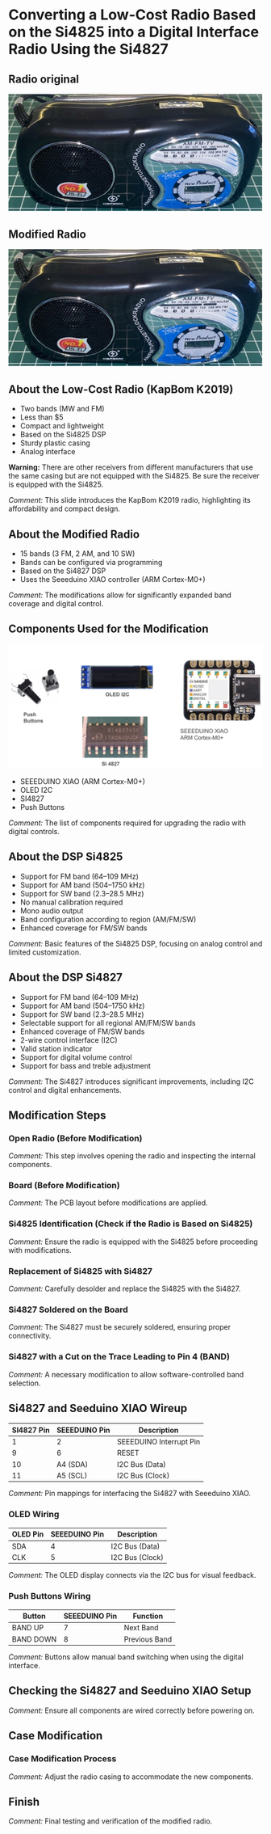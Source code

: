 # Converting a Low-Cost Radio Based on the Si4825 into a Digital Interface Radio Using the Si4827


## Radio original

![Radio before converting](./Images/radio_before.jpg)


## Modified Radio 

![Radio after](./Images/radio_before.jpg)


## About the Low-Cost Radio (KapBom K2019)

- Two bands (MW and FM)
- Less than $5
- Compact and lightweight
- Based on the Si4825 DSP
- Sturdy plastic casing
- Analog interface

**Warning:** There are other receivers from different manufacturers that use the same casing but are not equipped with the Si4825. Be sure the receiver is equipped with the Si4825.

*Comment:* This slide introduces the KapBom K2019 radio, highlighting its affordability and compact design. 

## About the Modified Radio

- 15 bands (3 FM, 2 AM, and 10 SW)
- Bands can be configured via programming
- Based on the Si4827 DSP
- Uses the Seeeduino XIAO controller (ARM Cortex-M0+)

*Comment:* The modifications allow for significantly expanded band coverage and digital control. 


## Components Used for the Modification

![Components Used for the Modification](./Images/components.png)


- SEEEDUINO XIAO (ARM Cortex-M0+)
- OLED I2C
- SI4827
- Push Buttons


*Comment:* The list of components required for upgrading the radio with digital controls. 

## About the DSP Si4825

- Support for FM band (64–109 MHz)
- Support for AM band (504–1750 kHz)
- Support for SW band (2.3–28.5 MHz)
- No manual calibration required
- Mono audio output
- Band configuration according to region (AM/FM/SW)
- Enhanced coverage for FM/SW bands

*Comment:* Basic features of the Si4825 DSP, focusing on analog control and limited customization. 

## About the DSP Si4827

- Support for FM band (64–109 MHz)
- Support for AM band (504–1750 kHz)
- Support for SW band (2.3–28.5 MHz)
- Selectable support for all regional AM/FM/SW bands
- Enhanced coverage of FM/SW bands
- 2-wire control interface (I2C)
- Valid station indicator
- Support for digital volume control
- Support for bass and treble adjustment

*Comment:* The Si4827 introduces significant improvements, including I2C control and digital enhancements. 

## Modification Steps

### Open Radio (Before Modification)

*Comment:* This step involves opening the radio and inspecting the internal components. 

### Board (Before Modification)

*Comment:* The PCB layout before modifications are applied. 

### Si4825 Identification (Check if the Radio is Based on Si4825)

*Comment:* Ensure the radio is equipped with the Si4825 before proceeding with modifications. 

### Replacement of Si4825 with Si4827

*Comment:* Carefully desolder and replace the Si4825 with the Si4827. 

### Si4827 Soldered on the Board

*Comment:* The Si4827 must be securely soldered, ensuring proper connectivity. 

### Si4827 with a Cut on the Trace Leading to Pin 4 (BAND)

*Comment:* A necessary modification to allow software-controlled band selection. 

## Si4827 and Seeduino XIAO Wireup

| SI4827 Pin | SEEEDUINO Pin | Description                  |
|------------|--------------|------------------------------|
| 1          | 2            | SEEEDUINO Interrupt Pin      |
| 9          | 6            | RESET                        |
| 10         | A4 (SDA)     | I2C Bus (Data)               |
| 11         | A5 (SCL)     | I2C Bus (Clock)              |

*Comment:* Pin mappings for interfacing the Si4827 with Seeeduino XIAO. 

### OLED Wiring
| OLED Pin  | SEEEDUINO Pin | Description     |
|-----------|--------------|-----------------|
| SDA       | 4            | I2C Bus (Data)  |
| CLK       | 5            | I2C Bus (Clock) |

*Comment:* The OLED display connects via the I2C bus for visual feedback. 

### Push Buttons Wiring
| Button    | SEEEDUINO Pin | Function       |
|-----------|--------------|---------------|
| BAND UP   | 7            | Next Band     |
| BAND DOWN | 8            | Previous Band |

*Comment:* Buttons allow manual band switching when using the digital interface. 

## Checking the Si4827 and Seeduino XIAO Setup

*Comment:* Ensure all components are wired correctly before powering on. 

## Case Modification
### Case Modification Process

*Comment:* Adjust the radio casing to accommodate the new components. 

## Finish

*Comment:* Final testing and verification of the modified radio.
